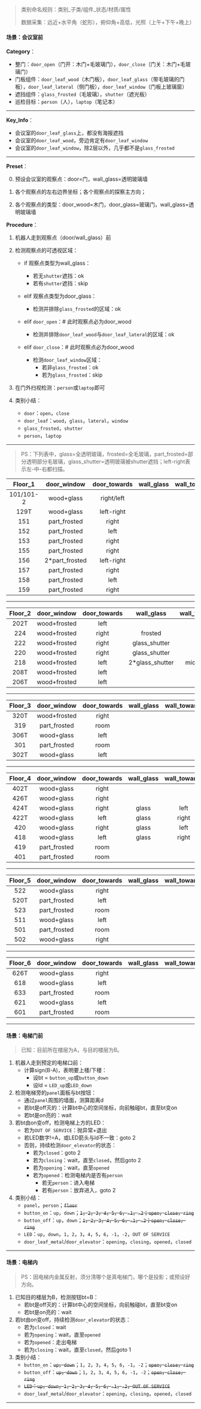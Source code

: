 > 类别命名规则：类别\_子类/组件_状态/材质/属性
>
> 数据采集：远近+水平角（蛇形），俯仰角+高低，光照（上午+下午+晚上）

#### 场景：会议室前

**Category**：

- 整门：`door_open`（门开：木门+毛玻璃门），`door_close`（门关：木门+毛玻璃门）
- 门板组件：`door_leaf_wood`（木门板），`door_leaf_glass`（带毛玻璃的门板），`door_leaf_lateral`（侧门板），`door_leaf_window`（门板上玻璃窗）
- 遮挡组件：`glass_frosted`（毛玻璃），`shutter`（遮光板）
- 巡检目标：`person`（人），`laptop`（笔记本）

---

**Key_Info**：

- 会议室的`door_leaf_glass`上，都没有海报遮挡
- 会议室的`door_leaf_wood`，旁边肯定有`door_leaf_window`
- 会议室的`door_leaf_window`，除2层以外，几乎都不是`glass_frosted`

---

**Preset**：

0. 预设会议室的观察点：door=门，wall_glass=透明玻璃墙

1. 各个观察点的左右边界坐标；各个观察点的探察主方向；
2. 各个观察点的类型：door_wood=木门，door_glass=玻璃门，wall_glass=透明玻璃墙

**Procedure**：

1. 机器人走到观察点（door/wall_glass）前
2. 检测观察点的可透视区域：

   - if 观察点类型为wall_glass：
     - 若无`shutter`遮挡：ok
     - 若有`shutter`遮挡：skip

   - elif 观察点类型为door_glass：
     - 检测并排除`glass_frosted`的区域：ok
   - elif `door_open`：# 此时观察点必为door_wood
     - 检测并排除`door_leaf_wood`与`door_leaf_lateral`的区域：ok
   - elif `door_close`：# 此时观察点必为door_wood
     - 检测`door_leaf_window`区域：
       - 若非`glass_frosted`：ok
       - 若为`glass_frosted`：skip
3. 在门外扫视检测：`person`或`laptop`即可
4. 类别小结：
   - `door`：`open`，`close`
   - `door_leaf`：`wood`，`glass`，`lateral`，`window`
   - `glass_frosted`，`shutter`
   - `person`，`laptop`


---

> PS：下列表中，glass=全透明玻璃，frosted=全毛玻璃，part_frosted=部分透明部分毛玻璃，glass_shutter=透明玻璃被shutter遮挡；left-right表示左-中-右都扫描。

| Floor_1   | door_window    | door_towards | wall_glass | wall_towards |
| :-------: | :------------: | :----------: | :--------: | :----------: |
| 101/101-2 | wood+glass     | right/left   |            |              |
| 129T      | wood+glass     | left-right   |            |              |
| 151       | part_frosted   | right        |            |              |
| 152       | part_frosted   | left         |            |              |
| 153       | part_frosted   | right        |            |              |
| 155       | part_frosted   | right        |            |              |
| 156       | 2*part_frosted | left-right   |            |              |
| 157       | part_frosted   | right        |            |              |
| 158       | part_frosted   | left         |            |              |
| 159       | part_frosted   | right        |            |              |

---

| Floor_2 | door_window  | door_towards | wall_glass      | wall_towards |
| :-----: | :----------: | :----------: | :-------------: | :----------: |
| 202T    | wood+frosted | left         |                 |              |
| 224     | wood+frosted | right        | frosted         | left         |
| 222     | wood+frosted | right        | glass_shutter   | left         |
| 220     | wood+frosted | right        | glass_shutter   | left         |
| 218     | wood+frosted | left         | 2*glass_shutter | mid+right    |
| 208T    | wood+frosted | left         |                 |              |
| 206T    | wood+frosted | left         |                 |              |

---

| Floor_3 | door_window  | door_towards | wall_glass | wall_towards |
| :-----: | :----------: | :----------: | :--------: | :----------: |
|  320T   | wood+frosted |    right     |            |              |
|   319   | part_frosted |     room     |            |              |
|  306T   |  wood+glass  |     left     |            |              |
|   301   | part_frosted |     room     |            |              |
|  302T   |  wood+glass  |     left     |            |              |

---

| Floor_4 | door_window  | door_towards | wall_glass | wall_towards |
| :-----: | :----------: | :----------: | :--------: | :----------: |
| 402T    | wood+glass   | right        |            |              |
| 426T    | wood+glass   | right        |            |              |
| 424T    | wood+glass   | right        | glass      | left         |
| 422T    | wood+glass   | left         | glass      | right        |
| 420     | wood+glass   | right        | glass      | left         |
| 418     | wood+glass   | left         | glass      | right        |
| 419     | part_frosted | room         |            |              |
| 401     | part_frosted | room         |            |              |

---

| Floor_5 | door_window  | door_towards | wall_glass | wall_towards |
| :-----: | :----------: | :----------: | :--------: | :----------: |
| 522     | wood+glass   | right        |            |              |
| 520T    | part_frosted | left         |            |              |
| 523     | part_frosted | room         |            |              |
| 511     | wood+glass   | left         |            |              |
| 501     | part_frosted | room         |            |              |
| 502     | wood+glass   | right        |            |              |

---

| Floor_6 | door_window  | door_towards | wall_glass | wall_towards |
| :-----: | :----------: | :----------: | :--------: | :----------: |
| 626T    | wood+glass   | right        |            |              |
| 618     | wood+glass   | left         |            |              |
| 633     | part_frosted | room         |            |              |
| 621     | wood+glass   | left         |            |              |
| 601     | part_frosted | room         |            |              |

---

#### 场景：电梯门前

> 已知：目前所在楼层为A，与目的楼层为B。

1. 机器人走到预定的电梯口前：
   - 计算sign(B-A)，表明要上楼/下楼：
     - 设bt = `button_up`或`button_down`
     - 设ld = `LED_up`或`LED_down`
2. 检测电梯旁的`panel`面板与bt按钮：
   - 通过`panel`周围的墙面，测算距离d
   - 若bt是off灭的：计算bt中心的空间坐标，向前触碰bt，直至bt变on
   - 若bt是on亮的：wait
3. 若bt由on变off，检测电梯上方的LED：
   - 若为`OUT OF SERVICE`：抛异常+退出
   - 若LED数字!=A，或LED箭头与ld不一致：goto 2
   - 否则，持续检测`door_elevator`的状态：
     - 若为`closed`：goto 2
     - 若为`closing`：wait，直至`closed`，然后goto 2
     - 若为`opening`：wait，直至`opened`
     - 若为`opened`：检测电梯内是否有`person`
       - 若无`person`：进入电梯
       - 若有`person`：放弃进入，goto 2
4. 类别小结：
   - `panel`，`person`；~~`floor`~~
   - `button_on`：`up`，`down`；~~`1`，`2`，`3`，`4`，`5`，`6`，`-1`，`-2`；`open`，`close`，`ring`~~
   - `button_off`：`up`，`down`；~~`1`，`2`，`3`，`4`，`5`，`6`，`-1`，`-2`；`open`，`close`，`ring`~~
   - `LED`：`up`，`down`，`1`，`2`，`3`，`4`，`5`，`6`，`-1`，`-2`，`OUT OF SERVICE`
   - `door_leaf_metal`/`door_elevator`：`opening`，`closing`，`opened`，`closed`

---

#### 场景：电梯内

> PS：因电梯内金属反射，须分清哪个是真电梯门，哪个是投影；或预设好方向。

1. 已知目的楼层为B，检测按钮bt=B：
   - 若bt是off灭的：计算bt中心的空间坐标，向前触碰bt，直至bt变on
   - 若bt是on亮的：wait
2. 若bt由on变off，持续检测`door_elevator`的状态：
   - 若为`closed`：wait
   - 若为`opening`：wait，直至`opened`
   - 若为`opened`：走出电梯
   - 若为`closing`：wait，直至`closed`，然后goto 1
3. 类别小结：
   - `button_on`：~~`up`，`down`~~；`1`，`2`，`3`，`4`，`5`，`6`，`-1`，`-2`；~~`open`，`close`，`ring`~~
   - `button_off`：~~`up`，`down`~~；`1`，`2`，`3`，`4`，`5`，`6`，`-1`，`-2`；~~`open`，`close`，`ring`~~
   - ~~`LED`：`up`，`down`，`1`，`2`，`3`，`4`，`5`，`6`，`-1`，`-2`，`OUT OF SERVICE`~~
   - `door_leaf_metal`/`door_elevator`：`opening`，`closing`，`opened`，`closed`

---


